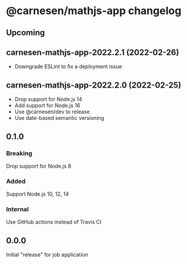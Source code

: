 # **@carnesen/mathjs-app** changelog

## Upcoming

## carnesen-mathjs-app-2022.2.1 (2022-02-26)

- Downgrade ESLint to fix a deployment issue

## carnesen-mathjs-app-2022.2.0 (2022-02-25)

- Drop support for Node.js 14
- Add support for Node.js 16
- Use @carnesen/dev to release
- Use date-based semantic versioning

## 0.1.0

### Breaking

Drop support for Node.js 8
### Added

Support Node.js 10, 12, 14
### Internal

Use GitHub actions instead of Travis CI

## 0.0.0

Initial "release" for job application
